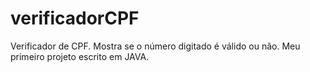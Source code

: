 # verificadorCPF
Verificador de CPF. Mostra se o número digitado é válido ou não. Meu primeiro projeto escrito em JAVA.
